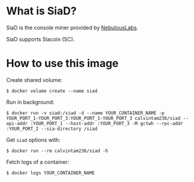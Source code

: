 # What is SiaD?

SiaD is the console miner provided by [NebulousLabs](https://github.com/NebulousLabs/Sia).

SiaD supports Siacoin (SC).

# How to use this image

Create shared volume:

```console
$ docker volume create --name siad
```

Run in background:

```console
$ docker run -v siad:/siad -d --name YOUR_CONTAINER_NAME -p YOUR_PORT_1-YOUR_PORT_3:YOUR_PORT_1-YOUR_PORT_3 calvintam236/siad --api-addr :YOUR_PORT_1 --host-addr :YOUR_PORT_3 -M gctwh --rpc-addr :YOUR_PORT_2 --sia-directory /siad
```

Get `siad` options with:

```console
$ docker run --rm calvintam236/siad -h
```

Fetch logs of a container:

```console
$ docker logs YOUR_CONTAINER_NAME
```
